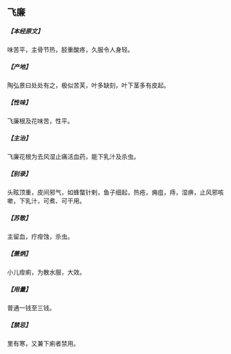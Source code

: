 ## 飞廉

##### 【本经原文】
味苦平，主骨节热，胫重酸疼，久服令人身轻。
##### 【产地】
陶弘景曰处处有之，极似苦芙，叶多缺刻，叶下茎多有皮起。
##### 【性味】
飞廉根及花味苦，性平。
##### 【主治】
飞廉花根为去风湿止痛活血药，能下乳汁及杀虫。
##### 【别录】
头眩顶重，皮间邪气，如蜂螫针剌，鱼子细起，热疮，痈疽，痔，湿痹，止风邪咳嗽，下乳汁，可煮、可干用。
##### 【苏敬】
主留血，疗疳蚀，杀虫。
##### 【萧炳】
小儿疳痢，为散水服，大效。
##### 【用量】
普通一钱至三钱。
##### 【禁忌】
里有寒，又兼下痢者禁用。